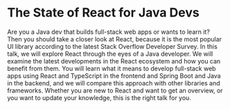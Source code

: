# The State of React for Java Devs

Are you a Java dev that builds full-stack web apps or wants to learn it? Then you should take a closer look at React, because it is the most popular UI library according to the latest Stack Overflow Developer Survey.
In this talk, we will explore React through the eyes of a Java developer. We will examine the latest developments in the React ecosystem and how you can benefit from them. You will learn what it means to develop full-stack web apps using React and TypeScript in the frontend and Spring Boot and Java in the backend, and we will compare this approach with other libraries and frameworks. 
Whether you are new to React and want to get an overview, or you want to update your knowledge, this is the right talk for you.